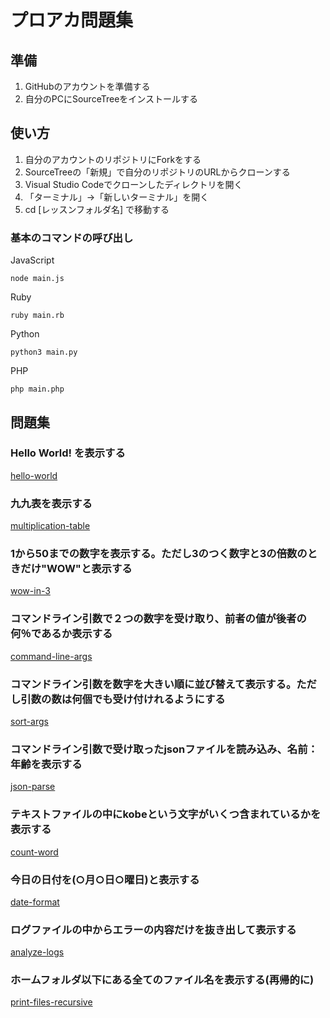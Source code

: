 # プロアカ問題集

## 準備
1. GitHubのアカウントを準備する
2. 自分のPCにSourceTreeをインストールする

## 使い方

1. 自分のアカウントのリポジトリにForkをする
2. SourceTreeの「新規」で自分のリポジトリのURLからクローンする
3. Visual Studio Codeでクローンしたディレクトリを開く
4. 「ターミナル」→「新しいターミナル」を開く
5. cd [レッスンフォルダ名] で移動する

### 基本のコマンドの呼び出し
JavaScript
```shell:
node main.js
```
Ruby
```shell:
ruby main.rb
```
Python
```shell:
python3 main.py
```
PHP
```shell:
php main.php
```

## 問題集

###  Hello World! を表示する

[hello-world](hello-world)

###  九九表を表示する

[multiplication-table](multiplication-table)

### 1から50までの数字を表示する。ただし3のつく数字と3の倍数のときだけ"WOW"と表示する

[wow-in-3](wow-in-3)

### コマンドライン引数で２つの数字を受け取り、前者の値が後者の何％であるか表示する

[command-line-args](command-line-args)


### コマンドライン引数を数字を大きい順に並び替えて表示する。ただし引数の数は何個でも受け付けれるようにする

[sort-args](sort-args)


### コマンドライン引数で受け取ったjsonファイルを読み込み、名前：年齢を表示する

[json-parse](json-parse)

### テキストファイルの中にkobeという文字がいくつ含まれているかを表示する

[count-word](count-word)

### 今日の日付を(○月○日○曜日)と表示する 

[date-format](date-format)

### ログファイルの中からエラーの内容だけを抜き出して表示する

[analyze-logs](analyze-logs)

### ホームフォルダ以下にある全てのファイル名を表示する(再帰的に)

[print-files-recursive](print-files-recursive)
